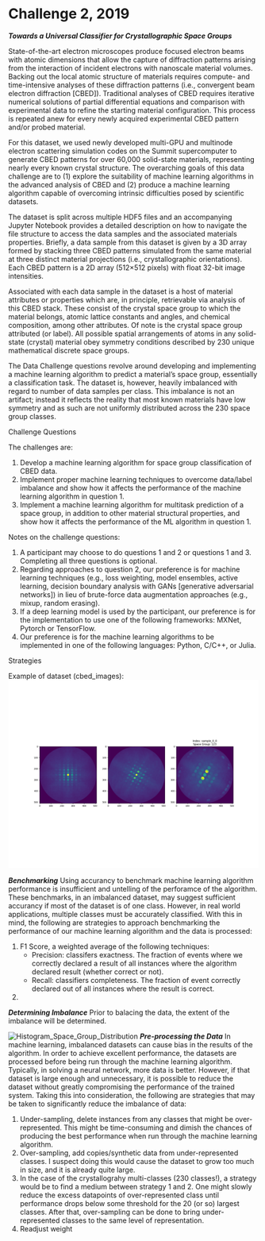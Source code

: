 # Challenge 2, 2019
***Towards a Universal Classifier for Crystallographic Space Groups***

State-of-the-art electron microscopes produce focused electron beams with atomic dimensions that allow the capture of diffraction patterns arising from the interaction of incident electrons with nanoscale material volumes. Backing out the local atomic structure of materials requires compute- and time-intensive analyses of these diffraction patterns (i.e., convergent beam electron diffraction [CBED]). Traditional analyses of CBED requires iterative numerical solutions of partial differential equations and comparison with experimental data to refine the starting material configuration. This process is repeated anew for every newly acquired experimental CBED pattern and/or probed material.

For this dataset, we used newly developed multi-GPU and multinode electron scattering simulation codes on the Summit supercomputer to generate CBED patterns for over 60,000 solid-state materials, representing nearly every known crystal structure. The overarching goals of this data challenge are to (1) explore the suitability of machine learning algorithms in the advanced analysis of CBED and (2) produce a machine learning algorithm capable of overcoming intrinsic difficulties posed by scientific datasets.

The dataset is split across multiple HDF5 files and an accompanying Jupyter Notebook provides a detailed description on how to navigate the file structure to access the data samples and the associated materials properties. Briefly, a data sample from this dataset is given by a 3D array formed by stacking three CBED patterns simulated from the same material at three distinct material projections (i.e., crystallographic orientations). Each CBED pattern is a 2D array (512×512 pixels) with float 32-bit image intensities.

Associated with each data sample in the dataset is a host of material attributes or properties which are, in principle, retrievable via analysis of this CBED stack. These consist of the crystal space group to which the material belongs, atomic lattice constants and angles, and chemical composition, among other attributes. Of note is the crystal space group attributed (or label). All possible spatial arrangements of atoms in any solid-state (crystal) material obey symmetry conditions described by 230 unique mathematical discrete space groups.

The Data Challenge questions revolve around developing and implementing a machine learning algorithm to predict a material’s space group, essentially a classification task. The dataset is, however, heavily imbalanced with regard to number of data samples per class. This imbalance is not an artifact; instead it reflects the reality that most known materials have low symmetry and as such are not uniformly distributed across the 230 space group classes.

Challenge Questions

The challenges are:

1. Develop a machine learning algorithm for space group classification of CBED data.
2. Implement proper machine learning techniques to overcome data/label imbalance and show how it affects the performance of the machine learning algorithm in question 1.
3. Implement a machine learning algorithm for multitask prediction of a space group, in addition to other material structural properties, and show how it affects the performance of the ML algorithm in question 1.

Notes on the challenge questions:
1. A participant may choose to do questions 1 and 2 or questions 1 and 3. Completing all three questions is optional.
2. Regarding approaches to question 2, our preference is for machine learning techniques (e.g., loss weighting, model ensembles, active learning, decision boundary analysis with GANs [generative adversarial networks]) in lieu of brute-force data augmentation approaches (e.g., mixup, random erasing).
3. If a deep learning model is used by the participant, our preference is for the implementation to use one of the following frameworks: MXNet, Pytorch or TensorFlow.
4. Our preference is for the machine learning algorithms to be implemented in one of the following languages: Python, C/C++, or Julia.

Strategies

Example of dataset (cbed_images):
![Example_of_Images](sample_images/cbed_stack.png?raw=true "Sample_0_0 Images")

***Benchmarking***
Using accurancy to benchmark machine learning algorithm performance is insufficient and untelling of the perforamce of the algorithm. These benchmarks, in an imbalanced dataset, may suggest sufficient accurancy if most of the dataset is of one class. However, in real world applications, multiple classes must be accurately classified. With this in mind, the following are strategies to approach benchmarking the performance of our machine learning algorithm and the data is processed:
1. F1 Score, a weighted average of the following techniques:
	- Precision: classifers exactness. The fraction of events where we correctly declared a result of all instances where the algorithm declared result (whether correct or not).
	- Recall: classifiers completeness. The fraction of event correctly declared out of all instances where the result is correct.
2. 
***Determining Imbalance***
Prior to balacing the data, the extent of the imbalance will be determined. 

![Histogram_Space_Group_Distribution](distributions/all_distribution_zooned.png?raw=true "Space Group Distribution")
***Pre-processing the Data***
In machine learning, imbalanced datasets can cause bias in the results of the algorithm. In order to achieve excellent performance, the datasets are processed before being run through the machine learning algorithm. Typically, in solving a neural network, more data is better. However, if that dataset is large enough and unnecessary, it is possible to reduce the dataset without greatly compromising the performance of the trained system. Taking this into consideration, the following are strategies that may be taken to significantly reduce the imbalance of data:
1. Under-sampling, delete instances from any classes that might be over-represented. This might be time-consuming and dimish the chances of producing the best performance when run through the machine learning algorithm.
2. Over-sampling, add copies/synthetic data from under-represented classes. I suspect doing this would cause the dataset to grow too much in size, and it is already quite large. 
3. In the case of the crystallograhy multi-classes (230 classes!), a strategy would be to find a medium between strategy 1 and 2. One might slowly reduce the excess datapoints of over-represented class until performance drops below some threshold for the 20 (or so) largest classes. After that, over-sampling can be done to bring under-represented classes to the same level of representation. 
4. Readjust weight 
